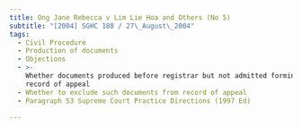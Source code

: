 ```yaml
---
title: Ong Jane Rebecca v Lim Lie Hoa and Others (No 5)
subtitle: "[2004] SGHC 188 / 27\_August\_2004"
tags:
  - Civil Procedure
  - Production of documents
  - Objections
  - >-
    Whether documents produced before registrar but not admitted forming part of
    record of appeal
  - Whether to exclude such documents from record of appeal
  - Paragraph 53 Supreme Court Practice Directions (1997 Ed)

---
```


